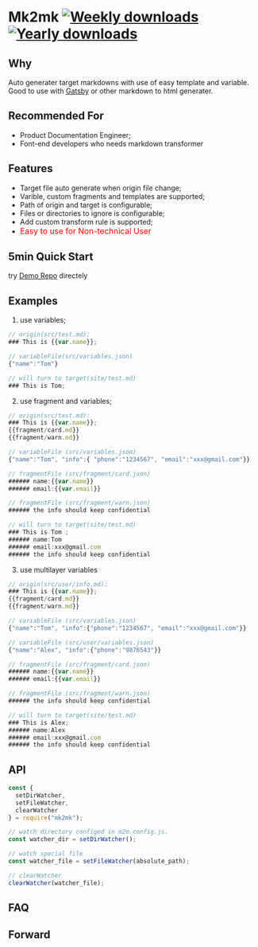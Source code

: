# Mk2mk [![Weekly downloads](https://img.shields.io/npm/dw/mk2mk.svg)](https://github.com/talentAN/mk2mk) [![Yearly downloads](https://img.shields.io/npm/dy/mk2mk.svg)](https://github.com/talentAN/mk2mk)

## Why

Auto generater target markdowns with use of easy template and variable. Good to use with [Gatsby](https://www.gatsbyjs.org/) or other markdown to html generater.

## Recommended For

- Product Documentation Engineer;
- Font-end developers who needs markdown transformer

## Features

- Target file auto generate when origin file change;
- Varible, custom fragments and templates are supported;
- Path of origin and target is configurable;
- Files or directories to ignore is configurable;
- Add custom transform rule is supported;
- <font size=3 color=#ff0000>Easy to use for Non-technical User </font>

## 5min Quick Start

try [Demo Repo](https://github.com/talentAN/mk2mk-demo) directely

## Examples

1. use variables;

```javascript
// origin(src/test.md):
### This is {{var.name}};

// variableFile(src/variables.json)
{"name":"Tom"}

// will turn to target(site/test.md)
### This is Tom;
```

2. use fragment and variables;

```javascript
// origin(src/test.md):
### This is {{var.name}};
{{fragment/card.md}}
{{fragment/warn.md}}

// variableFile (src/variables.json)
{"name":"Tom", "info":{ "phone":"1234567", "email":"xxx@gmail.com"}}

// fragmentFile (src/fragment/card.json)
###### name:{{var.name}}
###### email:{{var.email}}

// fragmentFile (src/fragment/warn.json)
###### the info should keep confidential

// will turn to target(site/test.md)
### This is Tom ;
###### name:Tom
###### email:xxx@gmail.com
###### the info should keep confidential
```

3. use multilayer variables

```javascript
// origin(src/user/info.md):
### This is {{var.name}};
{{fragment/card.md}}
{{fragment/warn.md}}

// variableFile (src/variables.json)
{"name":"Tom", "info":{"phone":"1234567", "email":"xxx@gmail.com"}}

// variableFile (src/user/variables.json)
{"name":"Alex", "info":{"phone":"9876543"}}

// fragmentFile (src/fragment/card.json)
###### name:{{var.name}}
###### email:{{var.email}}

// fragmentFile (src/fragment/warn.json)
###### the info should keep confidential

// will turn to target(site/test.md)
### This is Alex;
###### name:Alex
###### email:xxx@gmail.com
###### the info should keep confidential
```

## API

```javascript
const {
  setDirWatcher,
  setFileWatcher,
  clearWatcher
} = require("mk2mk");

// watch directory configed in m2m.config.js.
const watcher_dir = setDirWatcher();

// watch special file
const watcher_file = setFileWatcher(absolute_path);

// clearWatcher
clearWatcher(watcher_file);
```

## FAQ

## Forward
